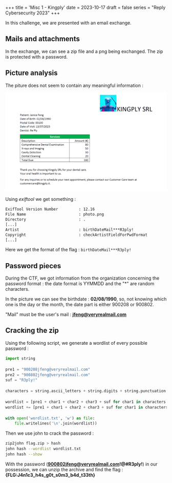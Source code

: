 +++
title = 'Misc 1 - Kingply'
date = 2023-10-17
draft = false
series = "Reply Cybersecurity 2023"
+++

In this challenge, we are presented with an email exchange.

## Mails and attachments

In the exchange, we can see a zip file and a png being exchanged. The zip is protected with a password. 

## Picture analysis

The piture does not seem to contain any meaningful information :

![photo_misc1.png](static/images/d042e29a-4fa0-4748-8f72-743e6d9864ec.png)

Using *exiftool* we get something : 

```
ExifTool Version Number         : 12.16
File Name                       : photo.png
Directory                       : .
[...]
Artist                          : birthDateMail***R3ply!
Copyright                       : checkArtistFieldForPwdFormat
[...]
```

Here we get the format of the flag : `birthDateMail***R3ply!`

## Password pieces

During the CTF, we got information from the organization concerning the password format : the date format is YYMMDD and the "*" are random characters.

In the picture we can see the birthdate : **02/08/1990**, so, not knowing which one is the day or the month, the date part is either 900208 or 900802. 

"Mail" must be the user's mail : **jfeng@veryrealmail.com**

## Cracking the zip

Using the following script, we generate a wordlist of every possible password : 

```python
import string

pre1 = "900208jfeng@veryrealmail.com"
pre2 = "900802jfeng@veryrealmail.com"
suf = "R3ply!"

characters = string.ascii_letters + string.digits + string.punctuation + string.whitespace

wordlist = [pre1 + char1 + char2 + char3 + suf for char1 in characters for char2 in characters for char3 in characters]
wordlist += [pre1 + char1 + char2 + char3 + suf for char1 in characters for char2 in characters for char3 in characters]

with open('wordlist.txt', 'w') as file:
    file.writelines('\n'.join(wordlist))
```

Then we use john to crack the password :

```bash
zip2john flag.zip > hash
john hash --wordlist wordlist.txt
john hash --show
```

With the password (**900802jfeng@veryrealmail.com!@#R3ply!**) in our possession, we can unzip the archive and find the flag : **{FLG:J4n1c3_h4s_g0t_s0m3_b4d_t33th}**
